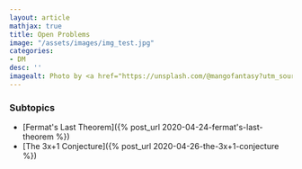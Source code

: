```yaml
---
layout: article
mathjax: true
title: Open Problems
image: "/assets/images/img_test.jpg"
categories:
- DM
desc: '' 
imagealt: Photo by <a href="https://unsplash.com/@mangofantasy?utm_source=unsplash&utm_medium=referral&utm_content=creditCopyText">Tim Johnson</a> on <a href="https://unsplash.com/s/photos/logic?utm_source=unsplash&utm_medium=referral&utm_content=creditCopyText">Unsplash</a>
---
```


### Subtopics
- [Fermat's Last Theorem]({% post_url 2020-04-24-fermat's-last-theorem %})
- [The 3x+1 Conjecture]({% post_url 2020-04-26-the-3x+1-conjecture %})